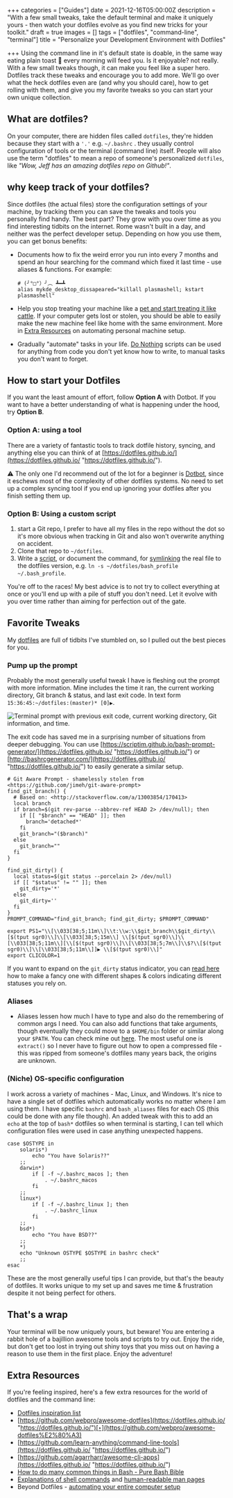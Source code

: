 +++
categories = ["Guides"]
date = 2021-12-16T05:00:00Z
description = "With a few small tweaks, take the default terminal and make it uniquely yours - then watch your dotfiles evolve as you find new tricks for your toolkit."
draft = true
images = []
tags = ["dotfiles", "command-line", "terminal"]
title = "Personalize your Development Environment with Dotfiles"

+++
Using the command line in it's default state is doable, in the same way eating plain toast 🍞 every morning will feed you. Is it enjoyable? not really. With a few small tweaks though, it can make you feel like a super hero. Dotfiles track these tweaks and encourage you to add more. We'll go over what the heck dotfiles even are (and why you should care), how to get rolling with them, and give you my favorite tweaks so you can start your own unique collection.

## What are dotfiles?

On your computer, there are hidden files called `dotfiles`, they're hidden because they start with a `'.'` e.g. `~/.bashrc` . they usually control configuration of tools or the terminal (command line) itself. People will also use the term "dotfiles" to mean a repo of someone's personalized `dotfiles`, like _"Wow, Jeff has an amazing dotfiles repo on Github!"_.

## why keep track of your dotfiles?

Since dotfiles (the actual files) store the configuration settings of your machine, by tracking them you can save the tweaks and tools you personally find handy. The best part? They grow with you over time as you find interesting tidbits on the internet. Rome wasn't built in a day, and neither was the perfect developer setup. Depending on how you use them, you can get bonus benefits:

* Documents how to fix the weird error you run into every 7 months and spend an hour searching for the command which fixed it last time - use aliases & functions. For example:

      # (╯°□°）╯︵ ┻━┻
      alias mykde_desktop_dissapeared="killall plasmashell; kstart plasmashell"
      
* Help you stop treating your machine like a [pet and start treating it like cattle](http://cloudscaling.com/blog/cloud-computing/the-history-of-pets-vs-cattle/). If your computer gets lost or stolen, you should be able to easily make the new machine feel like home with the same environment. More in [Extra Resources](#extra-resources) on automating personal machine setup.
* Gradually "automate" tasks in your life. [Do Nothing](https://blog.danslimmon.com/2019/07/15/do-nothing-scripting-the-key-to-gradual-automation/) scripts can be used for anything from code you don't yet know how to write, to manual tasks you don't want to forget.

## How to start your Dotfiles

If you want the least amount of effort, follow **Option A** with Dotbot. If you want to have a better understanding of what is happening under the hood, try **Option B**.

### Option A: using a tool

There are a variety of fantastic tools to track dotfile history, syncing, and anything else you can think of at [https://dotfiles.github.io/](https://dotfiles.github.io/ "https://dotfiles.github.io/").

⚠️ The only one I'd recommend out of the lot for a beginner is [Dotbot](https://github.com/anishathalye/dotbot), since it eschews most of the complexity of other dotfiles systems. No need to set up a complex syncing tool if you end up ignoring your dotfiles after you finish setting them up.

### Option B: Using a custom script

1. start a Git repo, I prefer to have all my files in the repo without the dot so it's more obvious when tracking in Git and also won't overwrite anything on accident.
2. Clone that repo to `~/dotfiles`.
3. Write a [script](https://github.com/I-Dont-Remember/dotfiles/blob/master/link_dotfiles.sh), or document the command, for [symlinking](https://linuxize.com/post/how-to-create-symbolic-links-in-linux-using-the-ln-command/) the real file to the dotfiles version, e.g. `ln -s ~/dotfiles/bash_profile ~/.bash_profile`.

You're off to the races! My best advice is to not try to collect everything at once or you'll end up with a pile of stuff you don't need. Let it evolve with you over time rather than aiming for perfection out of the gate.

## Favorite Tweaks

My [dotfiles](https://github.com/I-Dont-Remember/dotfiles) are full of tidbits I've stumbled on, so I pulled out the best pieces for you.

### Pump up the prompt

Probably the most generally useful tweak I have is fleshing out the prompt with more information. Mine includes the time it ran, the current working directory, Git branch & status, and last exit code. In text form `15:36:45:~/dotfiles:(master)* [0]▶`.

![Terminal prompt with previous exit code, current working directory, Git information, and time.](/uploads/dotfiles-terminal-prompt.jpg)

The exit code has saved me in a surprising number of situations from deeper debugging. You can use [https://scriptim.github.io/bash-prompt-generator/](https://dotfiles.github.io/ "https://dotfiles.github.io/") or [http://bashrcgenerator.com/](https://dotfiles.github.io/ "https://dotfiles.github.io/") to easily generate a similar setup.

    # Git Aware Prompt - shamelessly stolen from <https://github.com/jimeh/git-aware-prompt>
    find_git_branch() {
      # Based on: <http://stackoverflow.com/a/13003854/170413>
      local branch
      if branch=$(git rev-parse --abbrev-ref HEAD 2> /dev/null); then
        if [[ "$branch" == "HEAD" ]]; then
          branch='detached*'
        fi
        git_branch="($branch)"
      else
        git_branch=""
      fi
    }
    
    find_git_dirty() {
      local status=$(git status --porcelain 2> /dev/null)
      if [[ "$status" != "" ]]; then
        git_dirty='*'
      else
        git_dirty=''
      fi
    }
    PROMPT_COMMAND="find_git_branch; find_git_dirty; $PROMPT_COMMAND"
    
    export PS1="\\[\\033[38;5;11m\\]\\t:\\w:\\$git_branch\\$git_dirty\\[$(tput sgr0)\\]\\[\\033[38;5;15m\\] \\[$(tput sgr0)\\]\\[\\033[38;5;11m\\][\\[$(tput sgr0)\\]\\[\\033[38;5;7m\\]\\$?\\[$(tput sgr0)\\]\\[\\033[38;5;11m\\]]▶ \\[$(tput sgr0)\\]"
    export CLICOLOR=1
    

If you want to expand on the `git_dirty` status indicator, you can [read here](https://adamhollett.com/posts/2021/04/terminal-tricks-from-my-dotfiles/) how to make a fancy one with different shapes & colors indicating different statuses you rely on.

### Aliases

* Aliases lessen how much I have to type and also do the remembering of common args I need. You can also add functions that take arguments, though eventually they could move to a `$HOME/bin` folder or similar along your `$PATH`. You can check mine out [here](https://github.com/I-Dont-Remember/dotfiles/blob/master/bash_aliases). The most useful one is `extract()` so I never have to figure out how to open a compressed file - this was ripped from someone's dotfiles many years back, the origins are unknown.

### (Niche) OS-specific configuration

I work across a variety of machines - Mac, Linux, and Windows. It's nice to have a single set of dotfiles which automatically works no matter where I am using them. I have specific `bashrc` and `bash_aliases` files for each OS (this could be done with any file though). An added tweak with this to add an `echo` at the top of `bash*` dotfiles so when terminal is starting, I can tell which configuration files were used in case anything unexpected happens.

    case $OSTYPE in
        solaris*)
            echo "You have Solaris??"
        ;;
        darwin*)
            if [ -f ~/.bashrc_macos ]; then
                . ~/.bashrc_macos
            fi
        ;;
        linux*)
            if [ -f ~/.bashrc_linux ]; then
                . ~/.bashrc_linux
            fi
        ;;
        bsd*)
            echo "You have BSD??"
        ;;
        *)
        echo "Unknown OSTYPE $OSTYPE in bashrc check"
        ;;
    esac
    

These are the most generally useful tips I can provide, but that's the beauty of dotfiles. It works unique to my set up and saves me time & frustration despite it not being perfect for others.

## That's a wrap

Your terminal will be now uniquely yours, but beware! You are entering a rabbit hole of a bajillion awesome tools and scripts to try out. Enjoy the ride, but don't get too lost in trying out shiny toys that you miss out on having a reason to use them in the first place. Enjoy the adventure!

## Extra Resources

If you're feeling inspired, here's a few extra resources for the world of dotfiles and the command line:

* [Dotfiles inspiration list](https://dotfiles.github.io/inspiration/)
* [https://github.com/webpro/awesome-dotfiles](https://dotfiles.github.io/ "https://dotfiles.github.io/")[‣](https://github.com/webpro/awesome-dotfiles%E2%80%A3)
* [https://github.com/learn-anything/command-line-tools](https://dotfiles.github.io/ "https://dotfiles.github.io/")
* [https://github.com/agarrharr/awesome-cli-apps](https://dotfiles.github.io/ "https://dotfiles.github.io/")
* [How to do many common things in Bash - Pure Bash Bible](https://github.com/dylanaraps/pure-bash-bible)
* [Explanations of shell commands](https://explainshell.com/) and [human-readable man pages](https://github.com/tldr-pages/tldr)
* Beyond Dotfiles - [automating your entire computer setup](https://www.jeffgeerling.com/blog/2021/dont-fall-love-your-mac%E2%80%94automate-it)